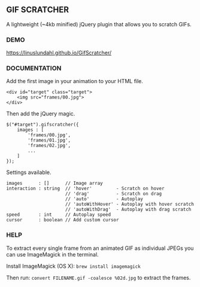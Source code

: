 GIF SCRATCHER
-------------
A lightweight (~4kb minified) jQuery plugin that allows you to scratch GIFs.

### DEMO

https://linuslundahl.github.io/GifScratcher/

### DOCUMENTATION

Add the first image in your animation to your HTML file.

	<div id="target" class="target">
  		<img src="frames/00.jpg">
	</div>

Then add the jQuery magic.

	$("#target").gifscratcher({
  		images : [
  			'frames/00.jpg',
  			'frames/01.jpg',
  			'frames/02.jpg',
  			...
  		]
	});

Settings available.

	images      : []      // Image array
	interaction : string  // 'hover'         - Scratch on hover
	                      // 'drag'          - Scratch on drag
                          // 'auto'          - Autoplay
                          // 'autoWithHover' - Autoplay with hover scratch
                          // 'autoWithDrag'  - Autoplay with drag scratch
	speed       : int     // Autoplay speed
	cursor      : boolean // Add custom cursor
### HELP

To extract every single frame from an animated GIF as individual JPEGs you can use ImageMagick in the terminal.

Install ImageMagick (OS X): `brew install imagemagick`

Then run: `convert FILENAME.gif -coalesce %02d.jpg` to extract the frames.
